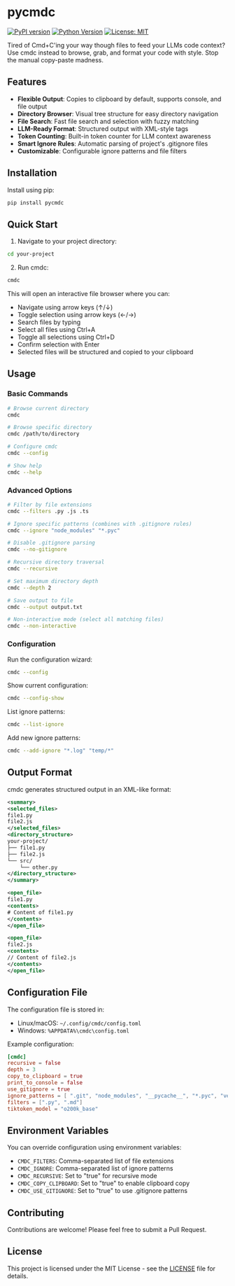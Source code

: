 # pycmdc

[![PyPI version](https://badge.fury.io/py/pycmdc.svg)](https://badge.fury.io/py/pycmdc)
[![Python Version](https://img.shields.io/pypi/pyversions/pycmdc.svg)](https://pypi.org/project/pycmdc/)
[![License: MIT](https://img.shields.io/badge/License-MIT-yellow.svg)](https://opensource.org/licenses/MIT)

Tired of Cmd+C'ing your way though files to feed your LLMs code context? Use cmdc instead to browse, grab, and format your code with style. Stop the manual copy-paste madness.

## Features

- **Flexible Output**: Copies to clipboard by default, supports console, and file output
- **Directory Browser**: Visual tree structure for easy directory navigation
- **File Search**: Fast file search and selection with fuzzy matching
- **LLM-Ready Format**: Structured output with XML-style tags
- **Token Counting**: Built-in token counter for LLM context awareness
- **Smart Ignore Rules**: Automatic parsing of project's .gitignore files
- **Customizable**: Configurable ignore patterns and file filters


## Installation

Install using pip:

```bash
pip install pycmdc
```

## Quick Start

1. Navigate to your project directory:
```bash
cd your-project
```

2. Run cmdc:
```bash
cmdc
```

This will open an interactive file browser where you can:
- Navigate using arrow keys (↑/↓)
- Toggle selection using arrow keys (←/→)
- Search files by typing
- Select all files using Ctrl+A
- Toggle all selections using Ctrl+D
- Confirm selection with Enter
- Selected files will be structured and copied to your clipboard

## Usage

### Basic Commands

```bash
# Browse current directory
cmdc

# Browse specific directory
cmdc /path/to/directory

# Configure cmdc
cmdc --config

# Show help
cmdc --help
```

### Advanced Options

```bash
# Filter by file extensions
cmdc --filters .py .js .ts

# Ignore specific patterns (combines with .gitignore rules)
cmdc --ignore "node_modules" "*.pyc"

# Disable .gitignore parsing
cmdc --no-gitignore

# Recursive directory traversal
cmdc --recursive

# Set maximum directory depth
cmdc --depth 2

# Save output to file
cmdc --output output.txt

# Non-interactive mode (select all matching files)
cmdc --non-interactive
```

### Configuration

Run the configuration wizard:
```bash
cmdc --config
```

Show current configuration:
```bash
cmdc --config-show
```

List ignore patterns:
```bash
cmdc --list-ignore
```

Add new ignore patterns:
```bash
cmdc --add-ignore "*.log" "temp/*"
```

## Output Format

cmdc generates structured output in an XML-like format:

```xml
<summary>
<selected_files>
file1.py
file2.js
</selected_files>
<directory_structure>
your-project/
├── file1.py
├── file2.js
└── src/
    └── other.py
</directory_structure>
</summary>

<open_file>
file1.py
<contents>
# Content of file1.py
</contents>
</open_file>

<open_file>
file2.js
<contents>
// Content of file2.js
</contents>
</open_file>
```

## Configuration File

The configuration file is stored in:
- Linux/macOS: `~/.config/cmdc/config.toml`
- Windows: `%APPDATA%\cmdc\config.toml`

Example configuration:
```toml
[cmdc]
recursive = false
depth = 3
copy_to_clipboard = true
print_to_console = false
use_gitignore = true
ignore_patterns = [ ".git", "node_modules", "__pycache__", "*.pyc", "venv", ".venv", "env", ".env", ".idea", ".vscode", ".pytest_cache", ".ruff_cache", ".mypy_cache", ".cache", ".DS_Store"]
filters = [".py", ".md"]
tiktoken_model = "o200k_base"
```

## Environment Variables

You can override configuration using environment variables:
- `CMDC_FILTERS`: Comma-separated list of file extensions
- `CMDC_IGNORE`: Comma-separated list of ignore patterns
- `CMDC_RECURSIVE`: Set to "true" for recursive mode
- `CMDC_COPY_CLIPBOARD`: Set to "true" to enable clipboard copy
- `CMDC_USE_GITIGNORE`: Set to "true" to use .gitignore patterns


## Contributing

Contributions are welcome! Please feel free to submit a Pull Request.

## License

This project is licensed under the MIT License - see the [LICENSE](LICENSE) file for details.
